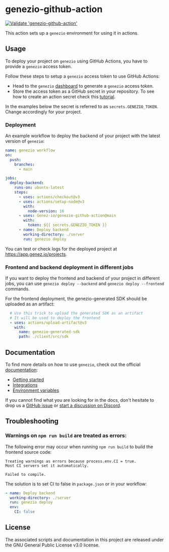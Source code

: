 # genezio-github-action

[![Validate 'genezio-github-action'](https://github.com/Genez-io/genezio-github-action/actions/workflows/test.yml/badge.svg)](https://github.com/Genez-io/genezio-github-action/actions/workflows/test.yml)

This action sets up a `genezio` environment for using it in actions.

## Usage

To deploy your project on `genezio` using GitHub Actions, you have to provide a `genezio` access token.

Follow these steps to setup a `genezio` access token to use GitHub Actions:

- Head to the `genezio` [dashboard](https://app.genez.io/settings/tokens) to generate a `genezio` access token.
- Store the access token as a GitHub secret in your repository. To see how to create an action secret check this [tutorial](https://docs.github.com/en/actions/security-guides/encrypted-secrets?tool=webui#creating-encrypted-secrets-for-a-repository).

In the examples below the secret is referred to as `secrets.GENEZIO_TOKEN`. Change accordingly for your project.

### Deployment

An example workflow to deploy the backend of your project with the latest version of `genezio`:

```yaml
name: genezio workflow
on:
  push:
    branches:
      - main

jobs:
  deploy-backend:
    runs-on: ubuntu-latest
    steps:
      - uses: actions/checkout@v3
      - uses: actions/setup-node@v3
        with:
          node-version: 16
      - uses: Genez-io/genezio-github-action@main
        with:
          token: ${{ secrets.GENEZIO_TOKEN }}
      - name: Deploy backend
        working-directory: ./server
        run: genezio deploy
```

You can test or check logs for the deployed project at https://app.genez.io/projects.

### Frontend and backend deployment in different jobs

If you want to deploy the frontend and backend of your project in different jobs, you can use `genezio deploy --backend` and `genezio deploy --frontend` commands.

For the frontend deployment, the genezio-generated SDK should be uploaded as an artifact:

```yaml
  # Use this trick to upload the generated SDK as an artifact
  # It will be used to deploy the frontend
  - uses: actions/upload-artifact@v3
    with:
      name: genezio-generated-sdk
      path: ./client/src/sdk
```

## Documentation

To find more details on how to use `genezio`, check out the official [documentation](https://genez.io/docs):

- [Getting started](https://docs.genez.io/genezio-documentation/getting-started)
- [Integrations](https://docs.genez.io/genezio-documentation/integrations)
- [Environment variables](https://docs.genez.io/genezio-documentation/set-envinronment-variables)

If you cannot find what you are looking for in the docs, don't hesitate to drop us a [GitHub issue](https://github.com/Genez-io/genezio/issues) or [start a discussion on Discord](https://discord.gg/uc9H5YKjXv).

## Troubleshooting

### Warnings on `npm run build` are treated as errors:

The following error may occur when running `npm run build` to build the frontend source code:
```
Treating warnings as errors because process.env.CI = true.
Most CI servers set it automatically.

Failed to compile.
```

The solution is to set CI to false in `package.json` or in your workflow:

```yaml
- name: Deploy backend
  working-directory: ./server
  run: genezio deploy
  env:
    CI: false
```

## License

The associated scripts and documentation in this project are released under the GNU General Public License v3.0 license.
